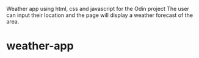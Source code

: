 Weather app using html, css and javascript for the Odin project
The user can input their location and the page will display a weather forecast of the area.
# weather-app
